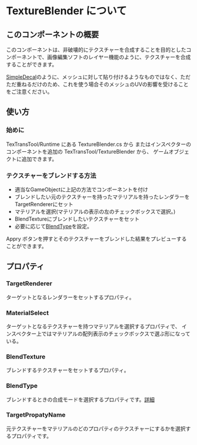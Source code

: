 # TextureBlender について

## このコンポーネントの概要

このコンポーネントは、非破壊的にテクスチャーを合成することを目的としたコンポーネントで、画像編集ソフトのレイヤー機能のように、テクスチャーを合成することができます。

[SimpleDecal](SimpleDecal.md)のように、メッシュに対して貼り付けるようなものではなく、ただただ重ねるだけのため、これを使う場合そのメッシュのUVの影響を受けることをご注意ください。

## 使い方

### 始めに

TexTransTool/Runtime にある TextureBlender.cs から
またはインスペクターのコンポーネントを追加の TexTransTool/TextureBlender から、
ゲームオブジェクトに追加できます。

### テクスチャーをブレンドする方法

 - 適当なGameObjectに上記の方法でコンポーネントを付け
 - ブレンドしたい元のテクスチャーを持ったマテリアルを持ったレンダラーをTargetRendererにセット
 - マテリアルを選択(マテリアルの表示の左のチェックボックスで選択。)
 - BlendTextureにブレンドしたいテクスチャーをセット
 - 必要に応じて[BlendType](BlendType.md)を設定。

Appry ボタンを押すとそのテクスチャーをブレンドした結果をプレビューすることができます。

## プロパティ

### TargetRenderer

ターゲットとなるレンダラーをセットするプロパティ。

### MaterialSelect

ターゲットとなるテクスチャーを持つマテリアルを選択するプロパティで、
インスペクター上ではマテリアルの配列表示のチェックボックスで選ぶ形になっている。

### BlendTexture

ブレンドするテクスチャーをセットするプロパティ。

### BlendType

ブレンドするときの合成モードを選択するプロパティです。[詳細](BlendType.md)

### TargetPropatyName

元テクスチャーをマテリアルのどのプロパティのテクスチャーにするかを選択するプロパティです。
